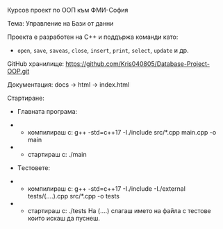 Курсов проект по ООП към ФМИ-София

Тема: Управление на Бази от данни

Проекта е разработен на C++ и поддържа команди като:

- `open`, `save`, `saveas`, `close`, `insert`, `print`, `select`, `update` и др.


GitHub хранилище: https://github.com/Kris040805/Database-Project-OOP.git

Документация: docs -> html -> index.html

Стартиране:

- Главната програма:
- - компилираш с: g++ -std=c++17 -I./include src/*.cpp main.cpp -o main
- - стартираш с: ./main

- Tестовете:
- - компилираш с: g++ -std=c++17 -I./include -I./external tests/(....).cpp src/*.cpp -o tests
- - стартираш с: ./tests
На (....) слагаш името на файла с тестове които искаш да пуснеш.
